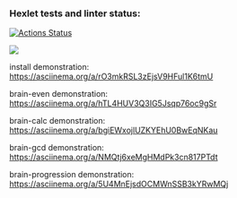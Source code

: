 ### Hexlet tests and linter status:
[![Actions Status](https://github.com/Bishamontess/python-project-49/workflows/hexlet-check/badge.svg)](https://github.com/Bishamontess/python-project-49/actions)

<a href="https://codeclimate.com/github/Bishamontess/python-project-49/maintainability"><img src="https://api.codeclimate.com/v1/badges/ff4f2ab9d02f2c113c33/maintainability" /></a>

install demonstration: 
	https://asciinema.org/a/rO3mkRSL3zEjsV9HFul1K6tmU

brain-even demonstration:
	https://asciinema.org/a/hTL4HUV3Q3IG5Jsqp76oc9gSr
	
brain-calc demonstration:
	https://asciinema.org/a/bgiEWxojlUZKYEhU0BwEqNKau

brain-gcd demonstration:
	https://asciinema.org/a/NMQtj6xeMgHMdPk3cn817PTdt
	
brain-progression demonstration:
	https://asciinema.org/a/5U4MnEjsdOCMWnSSB3kYRwMQj
